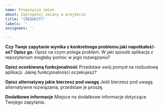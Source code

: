 ```yaml
---
name: Propozycja zmian
about: Zaproponuj zmiany w projekcie
title: "[REQUEST]"
labels: ''
assignees: ''

---
```


**Czy Twoje zapytanie wynika z konkretnego problemu jaki napotkałeś/-aś? Opisz go.**
Opisz na czym polega problem. W jaki sposób aplikacja z repozytorium mogłaby pomóc w jego rozwiązaniu?

**Opisz oczekiwaną funkcjonalność**
Przedstaw swój pomysł na rozbudowę aplikacji. Jakiej funkcjonalności oczekujesz?

**Opisz alternatywy jakie bierzesz pod uwagę**
Jeśli bierzesz pod uwagę alternatywne rozwiązania, przedstaw je proszę.

**Dodatkowe informacje**
Miejsce na dodatkowe informacje dotyczące Twojego zapytania.
